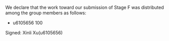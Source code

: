 We declare that the work toward our submission of Stage F was distributed among the group members as follows:

* u6105656 100

Signed: Xinli Xu(u6105656)

